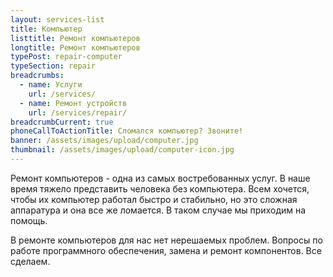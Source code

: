 ```yaml
---
layout: services-list
title: Компьютер
listtitle: Ремонт компьютеров
longtitle: Ремонт компьютеров
typePost: repair-computer
typeSection: repair
breadcrumbs:
  - name: Услуги
    url: /services/
  - name: Ремонт устройств
    url: /services/repair/
breadcrumbCurrent: true
phoneCallToActionTitle: Сломался компьютер? Звоните!
banner: /assets/images/upload/computer.jpg
thumbnail: /assets/images/upload/computer-icon.jpg
---
```


Ремонт компьютеров - одна из самых востребованных услуг. В наше время тяжело представить человека без компьютера. Всем хочется, чтобы их компьютер работал быстро и стабильно, но это сложная аппаратура и она все же ломается. В таком случае мы приходим на помощь.

В ремонте компьютеров для нас нет нерешаемых проблем. Вопросы по работе программного обеспечения, замена и ремонт компонентов. Все сделаем.